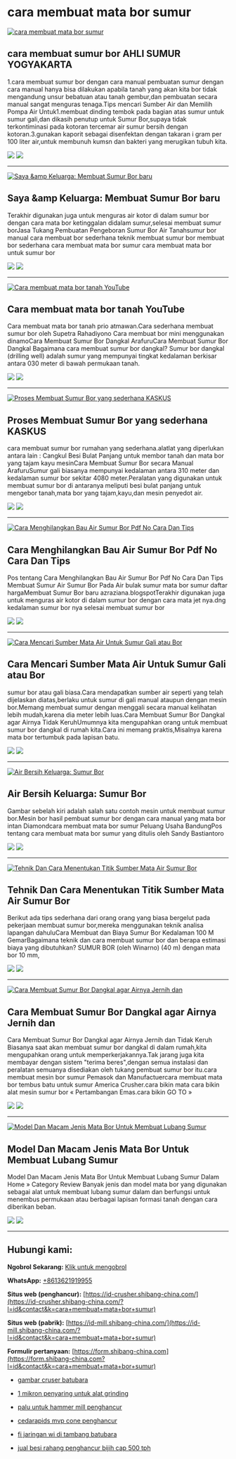 # cara membuat mata bor sumur

<a href="https://swt.shibang-china.com/?l=id&img&k=cara+membuat+mata+bor+sumur" target="_blank">![cara membuat mata bor sumur](http://static.shibang-china.com/all-800x300/1401.jpg)</a>

## cara membuat sumur bor AHLI SUMUR YOGYAKARTA
1.cara membuat sumur bor dengan cara manual pembuatan sumur dengan cara manual hanya bisa dilakukan apabila tanah yang akan kita bor tidak mengandung unsur bebatuan atau tanah gembur,dan pembuatan secara manual sangat menguras tenaga.Tips mencari Sumber Air dan Memilih Pompa Air Untuk1.membuat dinding tembok pada bagian atas sumur untuk sumur gali,dan dikasih penutup untuk Sumur Bor,supaya tidak terkontiminasi pada kotoran tercemar air sumur bersih dengan kotoran.3.gunakan kaporit sebagai disenfektan dengan takaran i gram per 100 liter air,untuk membunuh kumsn dan bakteri yang merugikan tubuh kita.


<a href="https://whatsapp.shibangsoft.com/WhatsApp.php" target="_blank" title="WhatsApp">![](http://static.shibang-china.com/icon/whatsapp.png)</a> <a href="https://swt.shibang-china.com/?l=id&icon&k=cara+membuat+mata+bor+sumur" target="_blank">![](http://static.shibang-china.com/icon/chat-id.png)</a>

---

<a href="https://swt.shibang-china.com/?l=id&img&k=cara+membuat+mata+bor+sumur" target="_blank">![Saya &amp Keluarga: Membuat Sumur Bor baru](http://static.shibang-china.com/all-800x300/430.jpg)</a>

## Saya &amp Keluarga: Membuat Sumur Bor baru
Terakhir digunakan juga untuk menguras air kotor di dalam sumur bor dengan cara mata bor ketinggalan didalam sumur,selesai membuat sumur borJasa Tukang Pembuatan Pengeboran Sumur Bor Air Tanahsumur bor manual cara membuat bor sederhana teknik membuat sumur bor membuat bor sederhana cara membuat mata bor sumur cara membuat mata bor untuk sumur bor


<a href="https://whatsapp.shibangsoft.com/WhatsApp.php" target="_blank" title="WhatsApp">![](http://static.shibang-china.com/icon/whatsapp.png)</a> <a href="https://swt.shibang-china.com/?l=id&icon&k=cara+membuat+mata+bor+sumur" target="_blank">![](http://static.shibang-china.com/icon/chat-id.png)</a>

---

<a href="https://swt.shibang-china.com/?l=id&img&k=cara+membuat+mata+bor+sumur" target="_blank">![Cara membuat mata bor tanah YouTube](http://static.shibang-china.com/all-800x300/1095.jpg)</a>

## Cara membuat mata bor tanah YouTube
Cara membuat mata bor tanah prio atmawan.Cara sederhana membuat sumur bor oleh Supetra Rahadiyono Cara membuat bor mini menggunakan dinamoCara Membuat Sumur Bor Dangkal ArafuruCara Membuat Sumur Bor Dangkal Bagaimana cara membuat sumur bor dangkal? Sumur bor dangkal (drilling well) adalah sumur yang mempunyai tingkat kedalaman berkisar antara 030 meter di bawah permukaan tanah.


<a href="https://whatsapp.shibangsoft.com/WhatsApp.php" target="_blank" title="WhatsApp">![](http://static.shibang-china.com/icon/whatsapp.png)</a> <a href="https://swt.shibang-china.com/?l=id&icon&k=cara+membuat+mata+bor+sumur" target="_blank">![](http://static.shibang-china.com/icon/chat-id.png)</a>

---

<a href="https://swt.shibang-china.com/?l=id&img&k=cara+membuat+mata+bor+sumur" target="_blank">![Proses Membuat Sumur Bor yang sederhana KASKUS](http://static.shibang-china.com/all-800x300/1093.jpg)</a>

## Proses Membuat Sumur Bor yang sederhana KASKUS
cara membuat sumur bor rumahan yang sederhana.alatlat yang diperlukan antara lain : Cangkul Besi Bulat Panjang untuk membor tanah dan mata bor yang tajam kayu mesinCara Membuat Sumur Bor secara Manual ArafuruSumur gali biasanya mempunyai kedalaman antara 310 meter dan kedalaman sumur bor sekitar 4080 meter.Peralatan yang digunakan untuk membuat sumur bor di antaranya meliputi besi bulat panjang untuk mengebor tanah,mata bor yang tajam,kayu,dan mesin penyedot air.


<a href="https://whatsapp.shibangsoft.com/WhatsApp.php" target="_blank" title="WhatsApp">![](http://static.shibang-china.com/icon/whatsapp.png)</a> <a href="https://swt.shibang-china.com/?l=id&icon&k=cara+membuat+mata+bor+sumur" target="_blank">![](http://static.shibang-china.com/icon/chat-id.png)</a>

---

<a href="https://swt.shibang-china.com/?l=id&img&k=cara+membuat+mata+bor+sumur" target="_blank">![Cara Menghilangkan Bau Air Sumur Bor Pdf No Cara Dan Tips](http://static.shibang-china.com/all-800x300/1338.jpg)</a>

## Cara Menghilangkan Bau Air Sumur Bor Pdf No Cara Dan Tips
Pos tentang Cara Menghilangkan Bau Air Sumur Bor Pdf No Cara Dan Tips Membuat Sumur Air Sumur Bor Pada Air bulak sumur mata bor sumur daftar hargaMembuat Sumur Bor baru azraziana.blogspotTerakhir digunakan juga untuk menguras air kotor di dalam sumur bor dengan cara mata jet nya.dng kedalaman sumur bor nya selesai membuat sumur bor


<a href="https://whatsapp.shibangsoft.com/WhatsApp.php" target="_blank" title="WhatsApp">![](http://static.shibang-china.com/icon/whatsapp.png)</a> <a href="https://swt.shibang-china.com/?l=id&icon&k=cara+membuat+mata+bor+sumur" target="_blank">![](http://static.shibang-china.com/icon/chat-id.png)</a>

---

<a href="https://swt.shibang-china.com/?l=id&img&k=cara+membuat+mata+bor+sumur" target="_blank">![Cara Mencari Sumber Mata Air Untuk Sumur Gali atau Bor](http://static.shibang-china.com/all-800x300/55.jpg)</a>

## Cara Mencari Sumber Mata Air Untuk Sumur Gali atau Bor
sumur bor atau gali biasa.Cara mendapatkan sumber air seperti yang telah dijelaskan diatas,berlaku untuk sumur di gali manual ataupun dengan mesin bor.Memang membuat sumur dengan menggali secara manual kelihatan lebih mudah,karena dia meter lebih luas.Cara Membuat Sumur Bor Dangkal agar Airnya Tidak KeruhUmumnya kita mengupahkan orang untuk membuat sumur bor dangkal di rumah kita.Cara ini memang praktis,Misalnya karena mata bor tertumbuk pada lapisan batu.


<a href="https://whatsapp.shibangsoft.com/WhatsApp.php" target="_blank" title="WhatsApp">![](http://static.shibang-china.com/icon/whatsapp.png)</a> <a href="https://swt.shibang-china.com/?l=id&icon&k=cara+membuat+mata+bor+sumur" target="_blank">![](http://static.shibang-china.com/icon/chat-id.png)</a>

---

<a href="https://swt.shibang-china.com/?l=id&img&k=cara+membuat+mata+bor+sumur" target="_blank">![Air Bersih Keluarga: Sumur Bor](http://static.shibang-china.com/all-800x300/135.jpg)</a>

## Air Bersih Keluarga: Sumur Bor
Gambar sebelah kiri adalah salah satu contoh mesin untuk membuat sumur bor.Mesin bor hasil pembuat sumur bor dengan cara manual yang mata bor intan Diamondcara membuat mata bor sumur Peluang Usaha BandungPos tentang cara membuat mata bor sumur yang ditulis oleh Sandy Bastiantoro


<a href="https://whatsapp.shibangsoft.com/WhatsApp.php" target="_blank" title="WhatsApp">![](http://static.shibang-china.com/icon/whatsapp.png)</a> <a href="https://swt.shibang-china.com/?l=id&icon&k=cara+membuat+mata+bor+sumur" target="_blank">![](http://static.shibang-china.com/icon/chat-id.png)</a>

---

<a href="https://swt.shibang-china.com/?l=id&img&k=cara+membuat+mata+bor+sumur" target="_blank">![Tehnik Dan Cara Menentukan Titik Sumber Mata Air Sumur Bor](http://static.shibang-china.com/all-800x300/1516.jpg)</a>

## Tehnik Dan Cara Menentukan Titik Sumber Mata Air Sumur Bor
Berikut ada tips sederhana dari orang orang yang biasa bergelut pada pekerjaan membuat sumur bor,mereka menggunakan teknik analisa lapangan dahuluCara Membuat dan Biaya Sumur Bor Kedalaman 100 M GemarBagaimana teknik dan cara membuat sumur bor dan berapa estimasi biaya yang dibutuhkan? SUMUR BOR (oleh Winarno) (40 m) dengan mata bor 10 mm,


<a href="https://whatsapp.shibangsoft.com/WhatsApp.php" target="_blank" title="WhatsApp">![](http://static.shibang-china.com/icon/whatsapp.png)</a> <a href="https://swt.shibang-china.com/?l=id&icon&k=cara+membuat+mata+bor+sumur" target="_blank">![](http://static.shibang-china.com/icon/chat-id.png)</a>

---

<a href="https://swt.shibang-china.com/?l=id&img&k=cara+membuat+mata+bor+sumur" target="_blank">![Cara Membuat Sumur Bor Dangkal agar Airnya Jernih dan](http://static.shibang-china.com/all-800x300/1480.jpg)</a>

## Cara Membuat Sumur Bor Dangkal agar Airnya Jernih dan
Cara Membuat Sumur Bor Dangkal agar Airnya Jernih dan Tidak Keruh Biasanya saat akan membuat sumur bor dangkal di dalam rumah,kita mengupahkan orang untuk memperkerjakannya.Tak jarang juga kita membayar dengan sistem "terima beres",dengan semua instalasi dan peralatan semuanya disediakan oleh tukang pembuat sumur bor itu.cara membuat mesin bor sumur Pemasok dan Manufactuercara membuat mata bor tembus batu untuk sumur America Crusher.cara bikin mata cara bikin alat mesin sumur bor « Pertambangan Emas.cara bikin GO TO »


<a href="https://whatsapp.shibangsoft.com/WhatsApp.php" target="_blank" title="WhatsApp">![](http://static.shibang-china.com/icon/whatsapp.png)</a> <a href="https://swt.shibang-china.com/?l=id&icon&k=cara+membuat+mata+bor+sumur" target="_blank">![](http://static.shibang-china.com/icon/chat-id.png)</a>

---

<a href="https://swt.shibang-china.com/?l=id&img&k=cara+membuat+mata+bor+sumur" target="_blank">![Model Dan Macam Jenis Mata Bor Untuk Membuat Lubang Sumur](http://static.shibang-china.com/all-800x300/369.jpg)</a>

## Model Dan Macam Jenis Mata Bor Untuk Membuat Lubang Sumur
Model Dan Macam Jenis Mata Bor Untuk Membuat Lubang Sumur Dalam Home » Category Review Banyak jenis dan model mata bor yang digunakan sebagai alat untuk membuat lubang sumur dalam dan berfungsi untuk menembus permukaan atau berbagai lapisan formasi tanah dengan cara diberikan beban.

<a href="https://whatsapp.shibangsoft.com/WhatsApp.php" target="_blank" title="WhatsApp">![](http://static.shibang-china.com/icon/whatsapp.png)</a> <a href="https://swt.shibang-china.com/?l=id&icon&k=cara+membuat+mata+bor+sumur" target="_blank">![](http://static.shibang-china.com/icon/chat-id.png)</a>

---
## Hubungi kami:

**Ngobrol Sekarang:** [Klik untuk mengobrol](https://swt.shibang-china.com?l=id&contact&k=cara+membuat+mata+bor+sumur)

**WhatsApp:**  [+8613621919955](https://whatsapp.shibangsoft.com/WhatsApp.php)

**Situs web (penghancur):** [https://id-crusher.shibang-china.com/](https://id-crusher.shibang-china.com/?l=id&contact&k=cara+membuat+mata+bor+sumur)

**Situs web (pabrik):** [https://id-mill.shibang-china.com/](https://id-mill.shibang-china.com/?l=id&contact&k=cara+membuat+mata+bor+sumur)

**Formulir pertanyaan:** [https://form.shibang-china.com](https://form.shibang-china.com?l=id&contact&k=cara+membuat+mata+bor+sumur)

* [gambar cruser batubara](../32/gambar%20cruser%20batubara.md)

* [1 mikron penyaring untuk alat grinding](../34/1%20mikron%20penyaring%20untuk%20alat%20grinding.md)

* [palu untuk hammer mill penghancur](../37/palu%20untuk%20hammer%20mill%20penghancur.md)

* [cedarapids mvp cone penghancur](../34/cedarapids%20mvp%20cone%20penghancur.md)

* [fi jaringan wi di tambang batubara](../33/fi%20jaringan%20wi%20di%20tambang%20batubara.md)

* [jual besi rahang penghancur bijih cap 500 tph](../40/jual%20besi%20rahang%20penghancur%20bijih%20cap%20500%20tph.md)